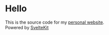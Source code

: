 # Hello

This is the source code for my [personal website](https://hucanco.de).</br>
Powered by [SvelteKit](https://https://kit.svelte.dev/)
